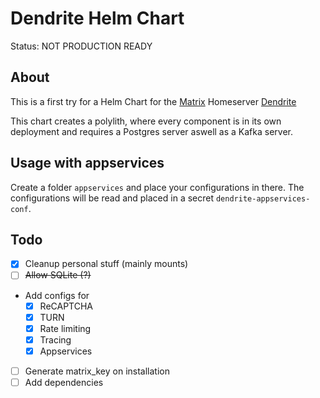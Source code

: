 # Dendrite Helm Chart

Status: NOT PRODUCTION READY

## About

This is a first try for a Helm Chart for the [Matrix](https://matrix.org) Homeserver [Dendrite](https://github.com/matrix-org/dendrite)

This chart creates a polylith, where every component is in its own deployment and requires a Postgres server aswell as a Kafka server.

## Usage with appservices

Create a folder `appservices` and place your configurations in there.  The configurations will be read and placed in a secret `dendrite-appservices-conf`.

## Todo

- [x] Cleanup personal stuff (mainly mounts)
- [ ] ~~Allow SQLite (?)~~
- Add configs for
  - [x] ReCAPTCHA
  - [x] TURN
  - [x] Rate limiting
  - [x] Tracing
  - [x] Appservices
- [ ] Generate matrix_key on installation
- [ ] Add dependencies
